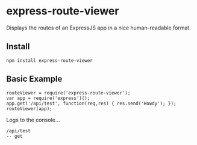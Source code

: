# express-route-viewer
Displays the routes of an ExpressJS app in a nice human-readable format.

## Install
```
npm install express-route-viewer
```

## Basic Example

```
routeViewer = require('express-route-viewer');
var app = require('express')();
app.get('/api/test', function(req,res) { res.send('Howdy'); });
routeViewer(app);
```

Logs to the console...

```
/api/test
-- get
```
